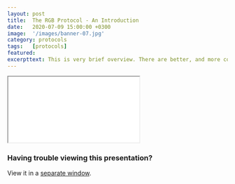 ```yaml
---
layout: post
title:  The RGB Protocol - An Introduction
date:   2020-07-09 15:00:00 +0300
image:  '/images/banner-07.jpg'
category: protocols
tags:   [protocols]
featured:
excerpttext: This is very brief overview. There are better, and more complete introductions out there
---
```


<iframe class="tlu-iframe" src="/images/protocols/rgb-introduction/PITCHME.html"></iframe>

### Having trouble viewing this presentation?

View it in a [separate window](/images/protocols/rgb-introduction/PITCHME.html).
